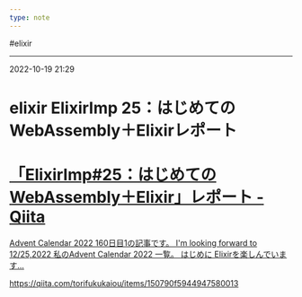 ```yaml
---
type: note
---
```


#elixir 

---
2022-10-19  21:29

# elixir ElixirImp 25：はじめてのWebAssembly＋Elixirレポート



<div class="rich-link-card-container"><a class="rich-link-card" href="https://qiita.com/torifukukaiou/items/150790f5944947580013" target="_blank">
	<div class="rich-link-image-container">
		<div class="rich-link-image" style="background-image: url('https://qiita-user-contents.imgix.net/https%3A%2F%2Fcdn.qiita.com%2Fassets%2Fpublic%2Farticle-ogp-background-9f5428127621718a910c8b63951390ad.png?ixlib=rb-4.0.0&w=1200&mark64=aHR0cHM6Ly9xaWl0YS11c2VyLWNvbnRlbnRzLmltZ2l4Lm5ldC9-dGV4dD9peGxpYj1yYi00LjAuMCZ3PTkxNiZ0eHQ9JUUzJTgwJThDRWxpeGlySW1wJTIzMjUlRUYlQkMlOUElRTMlODElQUYlRTMlODElOTglRTMlODIlODElRTMlODElQTYlRTMlODElQUVXZWJBc3NlbWJseSVFRiVCQyU4QkVsaXhpciVFMyU4MCU4RCVFMyU4MyVBQyVFMyU4MyU5RCVFMyU4MyVCQyVFMyU4MyU4OCZ0eHQtY29sb3I9JTIzMjEyMTIxJnR4dC1mb250PUhpcmFnaW5vJTIwU2FucyUyMFc2JnR4dC1zaXplPTU2JnR4dC1jbGlwPWVsbGlwc2lzJnR4dC1hbGlnbj1sZWZ0JTJDdG9wJnM9MmNkNDFjZThkMWI0Y2QyZDJjMDIwOTEwODg1NTg1Yjk&mark-x=142&mark-y=112&blend64=aHR0cHM6Ly9xaWl0YS11c2VyLWNvbnRlbnRzLmltZ2l4Lm5ldC9-dGV4dD9peGxpYj1yYi00LjAuMCZ3PTYxNiZ0eHQ9JTQwdG9yaWZ1a3VrYWlvdSZ0eHQtY29sb3I9JTIzMjEyMTIxJnR4dC1mb250PUhpcmFnaW5vJTIwU2FucyUyMFc2JnR4dC1zaXplPTM2JnR4dC1hbGlnbj1sZWZ0JTJDdG9wJnM9MjEyNDg5ZjlhMjgyYWI5MzQwYzgxZTU2MTczMjViOTY&blend-x=142&blend-y=491&blend-mode=normal&s=b65e7922e44145a7f30bc788f4a94016')">
	</div>
	</div>
	<div class="rich-link-card-text">
		<h1 class="rich-link-card-title">「ElixirImp#25：はじめてのWebAssembly＋Elixir」レポート - Qiita</h1>
		<p class="rich-link-card-description">
		Advent Calendar 2022 160日目1の記事です。 I'm looking forward to 12/25,2022  私のAdvent Calendar 2022 一覧。 はじめに Elixirを楽しんでいます...
		</p>
		<p class="rich-link-href">
		https://qiita.com/torifukukaiou/items/150790f5944947580013
		</p>
	</div>
</a></div>

